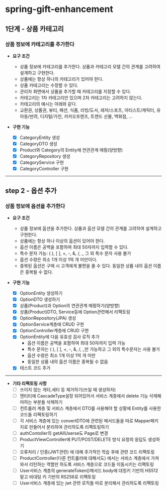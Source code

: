 # spring-gift-enhancement

## 1단계 - 상품 카테고리
### 상품 정보에 카테고리를 추가한다

- **요구 조건**
  - 상품 정보에 카테고리를 추가한다. 상품과 카테고리 모델 간의 관계를 고려하여 설계하고 구현한다. 
  - 상품에는 항상 하나의 카테고리가 있어야 한다. 
  - 상품 카테고리는 수정할 수 있다. 
  - 관리자 화면에서 상품을 추가할 때 카테고리를 지정할 수 있다. 
  - 카테고리는 1차 카테고리만 있으며 2차 카테고리는 고려하지 않는다. 
  - 카테고리의 예시는 아래와 같다.
  - 교환권, 상품권, 뷰티, 패션, 식품, 리빙/도서, 레저/스포츠, 아티스트/캐릭터, 유아동/반려, 디지털/가전, 카카오프렌즈, 트렌드 선물, 백화점, ...

- **구현 기능**
  - [X] CategoryEntity 생성
  - [X] CategoryDTO 생성
  - [X] Product와 Category의 Entity에 연관관계 매핑(양방향)
  - [X] CategoryRepository 생성
  - [X] CategoryService 구현
  - [X] CategoryController 구현

---

## step 2 - 옵션 추가
### 상품 정보에 옵션을 추가한다

- **요구 조건**
  - 상품 정보에 옵션을 추가한다. 상품과 옵션 모델 간의 관계를 고려하여 설계하고 구현한다. 
  - 상품에는 항상 하나 이상의 옵션이 있어야 한다. 
  - 옵션 이름은 공백을 포함하여 최대 50자까지 입력할 수 있다. 
  - 특수 문자 가능: ( ), [ ], +, -, &, /, _ 그 외 특수 문자 사용 불가 
  - 옵션 수량은 최소 1개 이상 1억 개 미만이다. 
  - 중복된 옵션은 구매 시 고객에게 불편을 줄 수 있다. 동일한 상품 내의 옵션 이름은 중복될 수 없다.

- **구현 기능**
  - [x] OptionEntity 생성하기
  - [x] OptionDTO 생성하기
  - [x] 상품(Product)과 Option의 연관관계 매핑하기(양방향)
  - [x] 상품(Product)DTO, Service등에 Option관련해서 리팩토링
  - [x] OptionRepository(JPA) 생성
  - [x] OptionService계층에 CRUD 구현
  - [x] OptionController계층에 CRUD 구현
  - [x] OptionEntity에 다음 유효성 검사 로직 추가
      - 옵션 이름은 공백을 포함하여 최대 50자까지 입력 가능
      - 특수 문자는 ( ), [ ], +, -, &, /, _만 가능하고 그 외의 특수문자는 사용 불가
      - 옵션 수량은 최소 1개 이상 1억 개 미만
      - 동일한 상품 내의 옵션 이름은 중복될 수 없음
  - [x] 테스트 코드 추가

---

- **기타 리팩토링 사항**
  - [ ] 쓰이지 않는 게터,세터 등 제거하기(쓰일 때 생성하자)
  - [ ] 엔티티에 CascadeType설정 되어있어서 서비스 계층에서 delete 기능 삭제해야하는 부분들 삭제하기
  - [ ] 컨트롤러 계층 및 서비스 계층에서 DTO를 사용해야 할 상황에 Entity를 사용한 코드들 리팩토링하기
  - [ ] 각 서비스 계층에 있는 convertDTO에 관련된 메서드들을 따로 Mapper패키지로 만들어서 분리하여 관리하도록 리팩토링하기
  - [ ] authContoller의 getAllUserse도 Page로 변경
  - [ ] ProductViewController에 PUT/POST/DELETE 방식 요청의 응답도 생성하기
  - [ ] 오류처리 / 인증(JWT관련) 에 대해 추가적인 학습 후에 관련 코드 리팩토링
  - [ ] ProductController(다른 컨트롤러에 대해서도) 에서는 서비스 계층에서 가져와서 리턴하는 역할만 하도록 서비스 계층으로 코드들 이동시키는 리팩토링
  - [ ] User서비스 계층의 generateToken()메서드 body에 대칭키 기반의 HS512 말고 비대팅 키 기반의 RS256로 리팩토링
  - [ ] User서비스 계층에 있는 jwt 관련 로직들 따로 분리해서 관리하도록 리팩토링